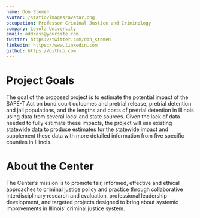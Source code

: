 ```yaml
---
name: Don Stemen
avatar: /static/images/avatar.png
occupation: Professor Criminal Justice and Criminology
company: Loyola University
email: address@yoursite.com
twitter: https://twitter.com/don_stemen
linkedin: https://www.linkedin.com
github: https://github.com
---
```


# Project Goals

The goal of the proposed project is to estimate the potential impact of the SAFE-T Act on bond
court outcomes and pretrial release, pretrial detention and jail populations, and the lengths and
costs of pretrial detention in Illinois using data from several local and state sources. Given the
lack of data needed to fully estimate these impacts, the project will use existing statewide data to
produce estimates for the statewide impact and supplement these data with more detailed
information from five specific counties in Illinois.

# About the Center

The Center’s mission is to promote fair, informed, effective and ethical approaches to criminal justice policy and practice through collaborative interdisciplinary research and evaluation, professional leadership development, and targeted projects designed to bring about systemic improvements in Illinois’ criminal justice system. 
